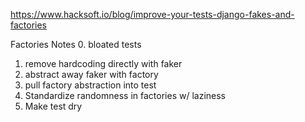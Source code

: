 https://www.hacksoft.io/blog/improve-your-tests-django-fakes-and-factories

Factories Notes
  0. bloated tests
  1. remove hardcoding directly with faker
  2. abstract away faker with factory
  3. pull factory abstraction into test
  4. Standardize randomness in factories w/ laziness
  5. Make test dry